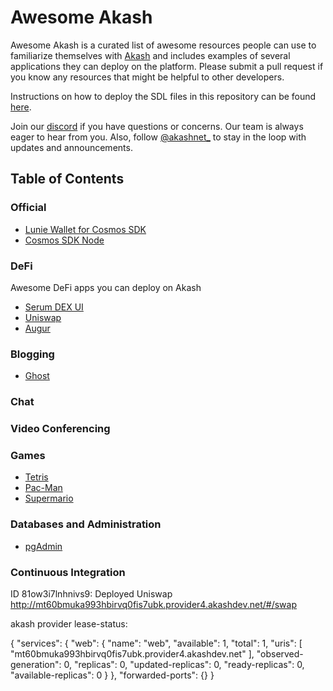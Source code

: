 # Awesome Akash

Awesome Akash is a curated list of awesome resources people can use to familiarize themselves with [Akash](https://akash.network) and includes examples of several applications they can deploy on the platform. Please submit a pull request if you know any resources that might be helpful to other developers.

Instructions on how to deploy the SDL files in this repository can be found [here](//docs.akash.network/guides/deploy).


Join our [discord](https://discord.akash.network) if you have questions or concerns. Our team is always eager to hear from you.
Also, follow [@akashnet\_](https://twitter.com/akashnet_) to stay in the loop with updates and announcements.

## Table of Contents

### Official

- [Lunie Wallet for Cosmos SDK](lunie-lite)
- [Cosmos SDK Node](https://github.com/ovrclk/akash-on-akash)

### DeFi

Awesome DeFi apps you can deploy on Akash

- [Serum DEX UI](https://github.com/ovrclk/serum-on-akash)
- [Uniswap](uniswap)
- [Augur](augur)

### Blogging

- [Ghost](ghost)

### Chat

### Video Conferencing

### Games

- [Tetris](tetris)
- [Pac-Man](pacman)
- [Supermario](supermario)


### Databases and Administration

- [pgAdmin](pgadmin4)

### Continuous Integration
ID 81ow3i7lnhnivs9: Deployed Uniswap
http://mt60bmuka993hbirvq0fis7ubk.provider4.akashdev.net/#/swap

akash provider lease-status:

{
  "services": {
    "web": {
      "name": "web",
      "available": 1,
      "total": 1,
      "uris": [
        "mt60bmuka993hbirvq0fis7ubk.provider4.akashdev.net"
      ],
      "observed-generation": 0,
      "replicas": 0,
      "updated-replicas": 0,
      "ready-replicas": 0,
      "available-replicas": 0
    }
  },
  "forwarded-ports": {}
}

